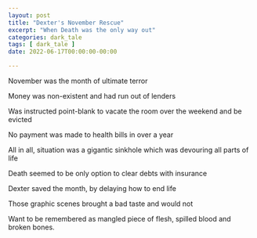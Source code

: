 ```yaml
---
layout: post
title: "Dexter's November Rescue"
excerpt: "When Death was the only way out"
categories: dark_tale
tags: [ dark_tale ]
date: 2022-06-17T00:00:00-00:00

---
```


November was the month of ultimate terror

Money was non-existent and had run out of lenders

Was instructed point-blank to vacate the room over the weekend and be evicted

No payment was made to health bills in over a year

All in all, situation was a gigantic sinkhole which was devouring all parts of life

Death seemed to be only option to clear debts with insurance

Dexter saved the month, by delaying how to end life

Those graphic scenes brought a bad taste and would not 

Want to be remembered as mangled piece of flesh, spilled blood and broken bones.
